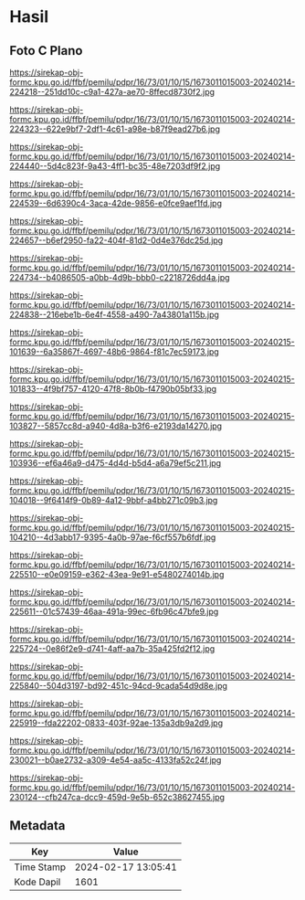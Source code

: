 # Hasil

## Foto C Plano

https://sirekap-obj-formc.kpu.go.id/ffbf/pemilu/pdpr/16/73/01/10/15/1673011015003-20240214-224218--251dd10c-c9a1-427a-ae70-8ffecd8730f2.jpg

https://sirekap-obj-formc.kpu.go.id/ffbf/pemilu/pdpr/16/73/01/10/15/1673011015003-20240214-224323--622e9bf7-2df1-4c61-a98e-b87f9ead27b6.jpg

https://sirekap-obj-formc.kpu.go.id/ffbf/pemilu/pdpr/16/73/01/10/15/1673011015003-20240214-224440--5d4c823f-9a43-4ff1-bc35-48e7203df9f2.jpg

https://sirekap-obj-formc.kpu.go.id/ffbf/pemilu/pdpr/16/73/01/10/15/1673011015003-20240214-224539--6d6390c4-3aca-42de-9856-e0fce9aef1fd.jpg

https://sirekap-obj-formc.kpu.go.id/ffbf/pemilu/pdpr/16/73/01/10/15/1673011015003-20240214-224657--b6ef2950-fa22-404f-81d2-0d4e376dc25d.jpg

https://sirekap-obj-formc.kpu.go.id/ffbf/pemilu/pdpr/16/73/01/10/15/1673011015003-20240214-224734--b4086505-a0bb-4d9b-bbb0-c2218726dd4a.jpg

https://sirekap-obj-formc.kpu.go.id/ffbf/pemilu/pdpr/16/73/01/10/15/1673011015003-20240214-224838--216ebe1b-6e4f-4558-a490-7a43801a115b.jpg

https://sirekap-obj-formc.kpu.go.id/ffbf/pemilu/pdpr/16/73/01/10/15/1673011015003-20240215-101639--6a35867f-4697-48b6-9864-f81c7ec59173.jpg

https://sirekap-obj-formc.kpu.go.id/ffbf/pemilu/pdpr/16/73/01/10/15/1673011015003-20240215-101833--4f9bf757-4120-47f8-8b0b-f4790b05bf33.jpg

https://sirekap-obj-formc.kpu.go.id/ffbf/pemilu/pdpr/16/73/01/10/15/1673011015003-20240215-103827--5857cc8d-a940-4d8a-b3f6-e2193da14270.jpg

https://sirekap-obj-formc.kpu.go.id/ffbf/pemilu/pdpr/16/73/01/10/15/1673011015003-20240215-103936--ef6a46a9-d475-4d4d-b5d4-a6a79ef5c211.jpg

https://sirekap-obj-formc.kpu.go.id/ffbf/pemilu/pdpr/16/73/01/10/15/1673011015003-20240215-104018--9f6414f9-0b89-4a12-9bbf-a4bb271c09b3.jpg

https://sirekap-obj-formc.kpu.go.id/ffbf/pemilu/pdpr/16/73/01/10/15/1673011015003-20240215-104210--4d3abb17-9395-4a0b-97ae-f6cf557b6fdf.jpg

https://sirekap-obj-formc.kpu.go.id/ffbf/pemilu/pdpr/16/73/01/10/15/1673011015003-20240214-225510--e0e09159-e362-43ea-9e91-e5480274014b.jpg

https://sirekap-obj-formc.kpu.go.id/ffbf/pemilu/pdpr/16/73/01/10/15/1673011015003-20240214-225611--01c57439-46aa-491a-99ec-6fb96c47bfe9.jpg

https://sirekap-obj-formc.kpu.go.id/ffbf/pemilu/pdpr/16/73/01/10/15/1673011015003-20240214-225724--0e86f2e9-d741-4aff-aa7b-35a425fd2f12.jpg

https://sirekap-obj-formc.kpu.go.id/ffbf/pemilu/pdpr/16/73/01/10/15/1673011015003-20240214-225840--504d3197-bd92-451c-94cd-9cada54d9d8e.jpg

https://sirekap-obj-formc.kpu.go.id/ffbf/pemilu/pdpr/16/73/01/10/15/1673011015003-20240214-225919--fda22202-0833-403f-92ae-135a3db9a2d9.jpg

https://sirekap-obj-formc.kpu.go.id/ffbf/pemilu/pdpr/16/73/01/10/15/1673011015003-20240214-230021--b0ae2732-a309-4e54-aa5c-4133fa52c24f.jpg

https://sirekap-obj-formc.kpu.go.id/ffbf/pemilu/pdpr/16/73/01/10/15/1673011015003-20240214-230124--cfb247ca-dcc9-459d-9e5b-652c38627455.jpg


## Metadata

| Key        | Value               |
| ---------- | ------------------- |
| Time Stamp | 2024-02-17 13:05:41 |
| Kode Dapil | 1601                |



